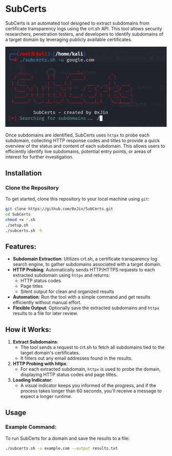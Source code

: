 # SubCerts

SubCerts is an automated tool designed to extract subdomains from certificate transparency logs using the crt.sh API. This tool allows security researchers, penetration testers, and developers to identify subdomains of a target domain by leveraging publicly available certificates.

![SubCerts Logo](https://github.com/0xJin/SubCerts/blob/main/subcerts.png)

Once subdomains are identified, SubCerts uses `httpx` to probe each subdomain, collecting HTTP response codes and titles to provide a quick overview of the status and content of each subdomain. This allows users to efficiently identify live subdomains, potential entry points, or areas of interest for further investigation.

## Installation

### Clone the Repository

To get started, clone this repository to your local machine using `git`:

```bash
git clone https://github.com/0xJin/SubCerts.git
cd SubCerts
chmod +x *.sh
./setup.sh
./subcerts.sh -h
```

## Features:
- **Subdomain Extraction**: Utilizes crt.sh, a certificate transparency log search engine, to gather subdomains associated with a target domain.
- **HTTP Probing**: Automatically sends HTTP/HTTPS requests to each extracted subdomain using `httpx` and returns:
  - HTTP status codes
  - Page titles
  - Silent output for clean and organized results
- **Automation**: Run the tool with a simple command and get results efficiently without manual effort.
- **Flexible Output**: Optionally save the extracted subdomains and `httpx` results to a file for later review.

## How it Works:
1. **Extract Subdomains**: 
   - The tool sends a request to crt.sh to fetch all subdomains tied to the target domain's certificates.
   - It filters out any email addresses found in the results.
2. **HTTP Probing with httpx**:
   - For each extracted subdomain, `httpx` is used to probe the domain, displaying HTTP status codes and page titles.
3. **Loading Indicator**:
   - A visual indicator keeps you informed of the progress, and if the process takes longer than 60 seconds, you'll receive a message to expect a longer runtime.

## Usage

### Example Command:
To run SubCerts for a domain and save the results to a file:

```bash
./subcerts.sh -u example.com --output results.txt

